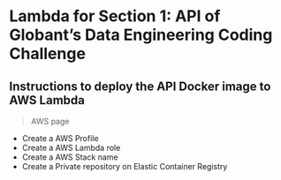 # Lambda for Section 1: API of Globant’s Data Engineering Coding Challenge

## Instructions to deploy the API Docker image to AWS Lambda
> AWS page
* Create a AWS Profile
* Create a AWS Lambda role
* Create a AWS Stack name
* Create a Private repository on Elastic Container Registry
